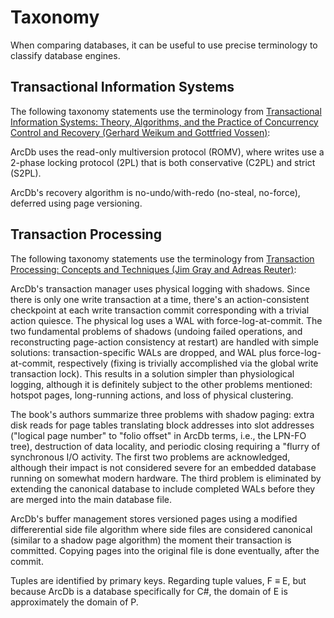 # Taxonomy

When comparing databases, it can be useful to use precise terminology to classify database engines.

## Transactional Information Systems

The following taxonomy statements use the terminology from [Transactional Information Systems: Theory, Algorithms, and the Practice of Concurrency Control and Recovery (Gerhard Weikum and Gottfried Vossen)](https://amzn.to/3KREWtG):

ArcDb uses the read-only multiversion protocol (ROMV), where writes use a 2-phase locking protocol (2PL) that is both conservative (C2PL) and strict (S2PL).

ArcDb's recovery algorithm is no-undo/with-redo (no-steal, no-force), deferred using page versioning.

## Transaction Processing

The following taxonomy statements use the terminology from [Transaction Processing: Concepts and Techniques (Jim Gray and Adreas Reuter)](https://amzn.to/3TJ0hYL000):

ArcDb's transaction manager uses physical logging with shadows. Since there is only one write transaction at a time, there's an action-consistent checkpoint at each write transaction commit corresponding with a trivial action quiesce. The physical log uses a WAL with force-log-at-commit. The two fundamental problems of shadows (undoing failed operations, and reconstructing page-action consistency at restart) are handled with simple solutions: transaction-specific WALs are dropped, and WAL plus force-log-at-commit, respectively (fixing is trivially accomplished via the global write transaction lock). This results in a solution simpler than physiological logging, although it is definitely subject to the other problems mentioned: hotspot pages, long-running actions, and loss of physical clustering.

The book's authors summarize three problems with shadow paging: extra disk reads for page tables translating block addresses into slot addresses ("logical page number" to "folio offset" in ArcDb terms, i.e., the LPN-FO tree), destruction of data locality, and periodic closing requiring a "flurry of synchronous I/O activity. The first two problems are acknowledged, although their impact is not considered severe for an embedded database running on somewhat modern hardware. The third problem is eliminated by extending the canonical database to include completed WALs before they are merged into the main database file.

ArcDb's buffer management stores versioned pages using a modified differerential side file algorithm where side files are considered canonical (similar to a shadow page algorithm) the moment their transaction is committed. Copying pages into the original file is done eventually, after the commit.

Tuples are identified by primary keys. Regarding tuple values, F ≡ E, but because ArcDb is a database specifically for C#, the domain of E is approximately the domain of P.
